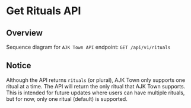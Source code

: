 # Get Rituals API


## Overview

Sequence diagram for `AJK Town API` endpoint: `GET /api/v1/rituals`


## Notice

Although the API returns `rituals` (or plural), AJK Town only supports one ritual at a time. The API will return the only ritual that AJK Town supports.
This is intended for future updates where users can have multiple rituals, but for now, only one ritual (default) is supported.
